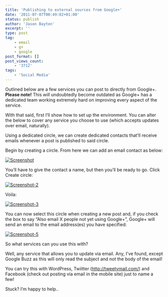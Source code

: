 ```yaml
---
title: 'Publishing to external sources from Google+'
date: '2011-07-07T00:49:02+01:00'
status: publish
author: 'Jason Bayton'
excerpt: ''
type: post
tag:
    - email
    - g+
    - google
post_format: []
post_views_count:
    - '3712'
tags:
    - 'Social Media'
---
```

Outlined below are a few services you can post to directly from Google+.  
**Please note!** This *will* undoubtedly become outdated as Google+ has a dedicated team working extremely hard on improving every aspect of the service.

With that said, first I’ll show how to set up the environment. You can alter the below to cover any service you choose to use (which accepts updates over email, naturally).

Using a dedicated circle, we can create dedicated contacts that’ll receive emails whenever a post is published to said circle.

Begin by creating a circle. From here we can add an email contact as below:

[![](https://bucket.bayton.uk-lon1.upcloudobjects.com/uploads/2011/07/Screenshot.png "Screenshot")](https://bucket.bayton.uk-lon1.upcloudobjects.com/uploads/2011/07/Screenshot.png)

You’ll have to give the contact a name, but then you’ll be ready to go. Click Create circle:

[![](https://bucket.bayton.uk-lon1.upcloudobjects.com/uploads/2011/07/Screenshot-2.png "Screenshot-2")](https://bucket.bayton.uk-lon1.upcloudobjects.com/uploads/2011/07/Screenshot-2.png)

Voila:

[![](https://bucket.bayton.uk-lon1.upcloudobjects.com/uploads/2011/07/Screenshot-3.png "Screenshot-3")](https://bucket.bayton.uk-lon1.upcloudobjects.com/uploads/2011/07/Screenshot-3.png)

You can now select this circle when creating a new post and, if you check the box to say “Also email X people not yet using Google+”, Google+ will send an email to the email address(es) you have specified:

[![](https://bucket.bayton.uk-lon1.upcloudobjects.com/uploads/2011/07/Screenshot-5.png "Screenshot-5")](https://bucket.bayton.uk-lon1.upcloudobjects.com/uploads/2011/07/Screenshot-5.png)

So what services can you use this with?

Well, any service that allows you to update via email. Any, I’ve found, except Google Buzz as this will only read the subject and not the body of the email!

You can try this with WordPress, Twiitter (<http://tweetymail.com/>) and Facebook (check out posting via email in the mobile site) just to name a few!

Stuck? I’m happy to help..